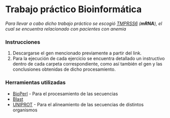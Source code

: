 # Trabajo práctico Bioinformática

_Para llevar a cabo dicho trabajo práctico se escogió [TMPRSS6](https://www.ncbi.nlm.nih.gov/nuccore/1677530098) (**mRNA**), el cual se encuentra relacionado con pacientes con anemia_

### Instrucciones

1. Descargarse el gen mencionado previamente a partir del link.
2. Para la ejecución de cada ejercicio se encuentra detallado un instructivo dentro de cada carpeta correspondiente, como así también el gen y las conclusiones obtenidas de dicho procesamiento.

### Herramientas utilizadas

-   [BioPerl](https://bioperl.org/) - Para el procesamiento de las secuencias
-   [Blast](https://blast.ncbi.nlm.nih.gov/Blast.cgi?CMD=Web&PAGE_TYPE=BlastDocs&DOC_TYPE=Download)
-   [UNIPROT](https://www.uniprot.org) - Para el alineamiento de las secuencias de distintos organismos
